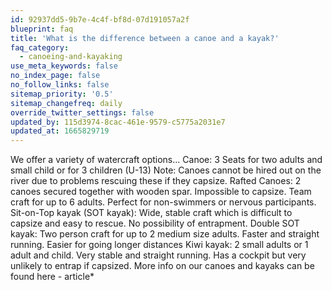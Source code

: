```yaml
---
id: 92937dd5-9b7e-4c4f-bf8d-07d191057a2f
blueprint: faq
title: 'What is the difference between a canoe and a kayak?'
faq_category:
  - canoeing-and-kayaking
use_meta_keywords: false
no_index_page: false
no_follow_links: false
sitemap_priority: '0.5'
sitemap_changefreq: daily
override_twitter_settings: false
updated_by: 115d3974-8cac-461e-9579-c5775a2031e7
updated_at: 1665829719
---
```

We offer a variety of watercraft options...
Canoe: 3 Seats for two adults and small child or for 3 children (U-13)
Note: Canoes cannot be hired out on the river due to problems rescuing these if they capsize.
Rafted Canoes: 2 canoes secured together with wooden spar.
Impossible to capsize. Team craft for up to 6 adults. Perfect for non-swimmers or nervous participants.
Sit-on-Top kayak (SOT kayak): Wide, stable craft which is difficult to capsize and easy to rescue. No possibility of entrapment. 
Double SOT kayak: Two person craft for up to 2 medium size adults. Faster and straight running. Easier for going longer distances
Kiwi kayak: 2 small adults or 1 adult and child.
Very stable and straight running. Has a cockpit but very unlikely to entrap if capsized.
More info on our canoes and kayaks can be found here - article*